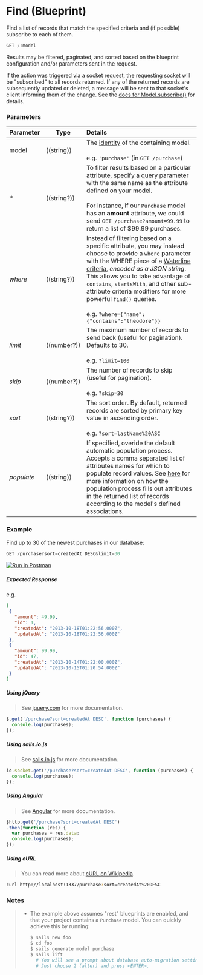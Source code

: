 # Find (Blueprint)

Find a list of records that match the specified criteria and (if possible) subscribe to each of them.

```javascript
GET /:model
```

Results may be filtered, paginated, and sorted based on the blueprint configuration and/or parameters sent in the request.

If the action was triggered via a socket request, the requesting socket will be "subscribed" to all records returned. If any of the returned records are subsequently updated or deleted, a message will be sent to that socket's client informing them of the change. See the [docs for Model.subscribe()](https://github.com/balderdashy/sails-docs/blob/master/reference/ModelMethods.md#subscriberequestrecordscontexts) for details.


### Parameters

 Parameter      | Type         | Details
 -------------- | ------------ |:---------------------------------
 model          | ((string))   | The [identity](http://sailsjs.com/documentation/concepts/models-and-orm/model-settings#?identity) of the containing model.<br/><br/>e.g. `'purchase'` (in `GET /purchase`)
 _*_              | ((string?))   | To filter results based on a particular attribute, specify a query parameter with the same name as the attribute defined on your model. <br/> <br/> For instance, if our `Purchase` model has an **amount** attribute, we could send `GET /purchase?amount=99.99` to return a list of $99.99 purchases.
 _where_          | ((string?))   | Instead of filtering based on a specific attribute, you may instead choose to provide a `where` parameter with the WHERE piece of a [Waterline criteria](https://github.com/balderdashy/waterline-docs/blob/master/queries/query-language.md), _encoded as a JSON string_.  This allows you to take advantage of `contains`, `startsWith`, and other sub-attribute criteria modifiers for more powerful `find()` queries. <br/> <br/> e.g. `?where={"name":{"contains":"theodore"}}`
 _limit_          | ((number?))   | The maximum number of records to send back (useful for pagination). Defaults to 30. <br/> <br/> e.g. `?limit=100`
 _skip_           | ((number?))   | The number of records to skip (useful for pagination). <br/> <br/> e.g. `?skip=30`
 _sort_           | ((string?))   | The sort order. By default, returned records are sorted by primary key value in ascending order. <br/> <br/> e.g. `?sort=lastName%20ASC`
 _populate_       | ((string))   | If specified, overide the default automatic population process. Accepts a comma separated list of attributes names for which to populate record values. See [here](http://sailsjs.com/documentation/reference/waterline-orm/populated-values) for more information on how the population process fills out attributes in the returned list of records according to the model's defined associations.



### Example

Find up to 30 of the newest purchases in our database:

```javascript
GET /purchase?sort=createdAt DESC&limit=30
```

[![Run in Postman](https://s3.amazonaws.com/postman-static/run-button.png)](https://www.getpostman.com/run-collection/96217d0d747e536e49a4)

##### Expected Response

e.g.
```json
[
 {
   "amount": 49.99,
   "id": 1,
   "createdAt": "2013-10-18T01:22:56.000Z",
   "updatedAt": "2013-10-18T01:22:56.000Z"
 },
 {
   "amount": 99.99,
   "id": 47,
   "createdAt": "2013-10-14T01:22:00.000Z",
   "updatedAt": "2013-10-15T01:20:54.000Z"
 }
]
```


##### Using jQuery

> See [jquery.com](http://jquery.com/) for more documentation.

```javascript
$.get('/purchase?sort=createdAt DESC', function (purchases) {
  console.log(purchases);
});
```


##### Using sails.io.js

> See [sails.io.js](http://sailsjs.com/documentation/reference/websockets/sails.io.js) for more documentation.

```javascript
io.socket.get('/purchase?sort=createdAt DESC', function (purchases) {
  console.log(purchases);
});
```

##### Using Angular

> See [Angular](https://angularjs.org/) for more documentation.

```javascript
$http.get('/purchase?sort=createdAt DESC')
.then(function (res) {
  var purchases = res.data;
  console.log(purchases);
});
```


##### Using cURL

> You can read more about [cURL on Wikipedia](http://en.wikipedia.org/wiki/CURL).

```bash
curl http://localhost:1337/purchase?sort=createdAt%20DESC
```


### Notes

> + The example above assumes "rest" blueprints are enabled, and that your project contains a `Purchase` model.  You can quickly achieve this by running:
>
>   ```bash
>   $ sails new foo
>   $ cd foo
>   $ sails generate model purchase
>   $ sails lift
>     # You will see a prompt about database auto-migration settings.
>     # Just choose 2 (alter) and press <ENTER>.
>   ```


<docmeta name="displayName" value="find where">
<docmeta name="pageType" value="endpoint">

